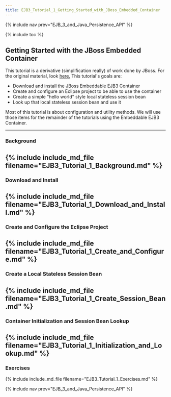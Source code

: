 ```yaml
---
title: EJB3_Tutorial_1_Getting_Started_with_JBoss_Embedded_Container
---
```

{% include nav prev="EJB_3_and_Java_Persistence_API" %}

{% include toc %}

## Getting Started with the JBoss Embedded Container

This tutorial is a derivative (simplification really) of work done by JBoss. For the original material, look [here.](http://docs.jboss.org/ejb3/embedded/embedded.html) This tutorial's goals are:
* Download and install the JBoss Embeddable EJB3 Container
* Create and configure an Eclipse project to be able to use the container
* Create a simple "hello world" style local stateless session bean
* Look up that local stateless session bean and use it

Most of this tutorial is about configuration and utility methods. We will use those items for the remainder of the tutorials using the Embeddable EJB3 Container.

----

### Background
{% include include_md_file filename="EJB3_Tutorial_1_Background.md" %}
----
### Download and Install
{% include include_md_file filename="EJB3_Tutorial_1_Download_and_Install.md" %}
----
### Create and Configure the Eclipse Project
{% include include_md_file filename="EJB3_Tutorial_1_Create_and_Configure.md" %}
----
### Create a Local Stateless Session Bean
{% include include_md_file filename="EJB3_Tutorial_1_Create_Session_Bean.md" %}
----
### Container Initialization and Session Bean Lookup
{% include include_md_file filename="EJB3_Tutorial_1_Initialization_and_Lookup.md" %}
----
### Exercises
{% include include_md_file filename="EJB3_Tutorial_1_Exercises.md" %}

{% include nav prev="EJB_3_and_Java_Persistence_API" %}

